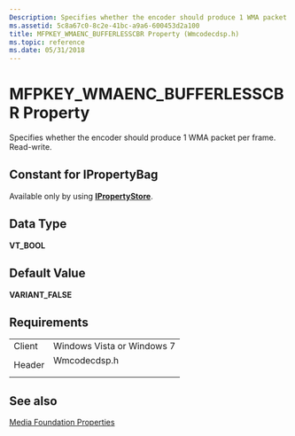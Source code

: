 ```yaml
---
Description: Specifies whether the encoder should produce 1 WMA packet per frame.
ms.assetid: 5c8a67c0-8c2e-41bc-a9a6-600453d2a100
title: MFPKEY_WMAENC_BUFFERLESSCBR Property (Wmcodecdsp.h)
ms.topic: reference
ms.date: 05/31/2018
---
```


# MFPKEY\_WMAENC\_BUFFERLESSCBR Property

Specifies whether the encoder should produce 1 WMA packet per frame. Read-write.

## Constant for IPropertyBag

Available only by using [**IPropertyStore**](https://msdn.microsoft.com/library/Bb761474(v=VS.85).aspx).

## Data Type

**VT\_BOOL**

## Default Value

**VARIANT\_FALSE**

## Requirements



|                   |                                                                                         |
|-------------------|-----------------------------------------------------------------------------------------|
| Client<br/> | Windows Vista or Windows 7<br/>                                                   |
| Header<br/> | <dl> <dt>Wmcodecdsp.h</dt> </dl> |



## See also

<dl> <dt>

[Media Foundation Properties](media-foundation-properties.md)
</dt> </dl>

 

 




